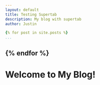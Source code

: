 ```yaml
---
layout: default
title: Testing Supertab
description: My blog with supertab
author: Justin

{% for post in site.posts %}
...
```

{% endfor %}
---

# Welcome to My Blog!

